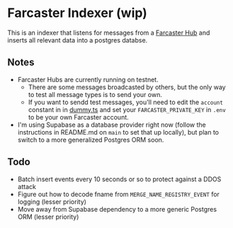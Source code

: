# Farcaster Indexer (wip)

This is an indexer that listens for messages from a [Farcaster Hub](https://github.com/farcasterxyz/protocol#4-hubs) and inserts all relevant data into a postgres databse.

## Notes

- Farcaster Hubs are currently running on testnet.
  - There are some messages broadcasted by others, but the only way to test all message types is to send your own.
  - If you want to sendd test messages, you'll need to edit the `account` constant in in [dummy.ts](src/helpers/dummy.ts) and set your `FARCASTER_PRIVATE_KEY` in `.env` to be your own Farcaster account.
- I'm using Supabase as a database provider right now (follow the instructions in README.md on `main` to set that up locally), but plan to switch to a more generalized Postgres ORM soon.

## Todo

- Batch insert events every 10 seconds or so to protect against a DDOS attack
- Figure out how to decode fname from `MERGE_NAME_REGISTRY_EVENT` for logging (lesser priority)
- Move away from Supabase dependency to a more generic Postgres ORM (lesser priority)
